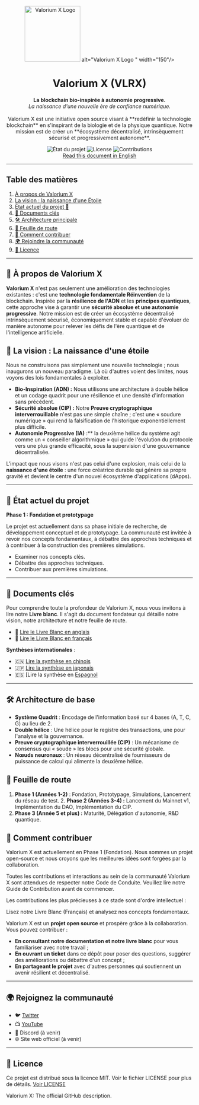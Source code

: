 <p align="center">
  <img src="https://github.com/SylverbladeX/ValoriumX/tree/main/assets/vlrx-logo-min.png" alt="Valorium X Logo" width="150"/> alt="Valorium X Logo " width="150"/>
</p>

<h1 align="center">Valorium X (VLRX)</h1>

<p align="center">
<strong>La blockchain bio-inspirée à autonomie progressive.</strong>
<br />
<em>La naissance d'une nouvelle ère de confiance numérique.</em> <br><br>
Valorium X est une initiative open source visant à **redéfinir la technologie blockchain** en s'inspirant de la biologie et de la physique quantique. Notre mission est de créer un **écosystème décentralisé, intrinsèquement sécurisé et progressivement autonome**.
</p>

<p align="center">
<img src="https://img.shields.io/badge/Status-En%20Dévelopment-blue" alt="État du projet">
<img src="https://img.shields.io/badge/License-MIT-green" alt="License">
<img src="https://img.shields.io/badge/Contributions-Bienvenue-brightgreen" alt="Contributions">
<br>
<a href="https://github.com/SylverbladeX/ValoriumX/blob/main/readme.md">Read this document in English</a>
</p>

---

## Table des matières

1. [À propos de Valorium X](#🔬-about-valorium-x)
2. [La vision : la naissance d'une Étoile](#🌟-la-vision-la-naissance-d-une-étoile)
3. [État actuel du projet 🚀](#état-actuel-du-projet-🚀)
4. [📖 Documents clés](#📖-documents-clés)
5. [🛠️ Architecture principale](#🛠️-architecture-principale)
6. [📅 Feuille de route](#📅-feuille-de-route)
7. [🤝 Comment contribuer](#🤝-comment-contribuer)
8. [🌍 Rejoindre la communauté](#🌍-rejoindre-la-communauté)
9. [🔐 Licence](#🔐-licence)

---

## 🔬 À propos de Valorium X

**Valorium X** n'est pas seulement une amélioration des technologies existantes : c'est une **technologie fondamentale Réinvention** de la blockchain. Inspirée par la **résilience de l'ADN** et les **principes quantiques**, cette approche vise à garantir une **sécurité absolue et une autonomie progressive**.
Notre mission est de créer un écosystème décentralisé intrinsèquement sécurisé, économiquement stable et capable d'évoluer de manière autonome pour relever les défis de l'ère quantique et de l'intelligence artificielle.

## 🌟 La vision : La naissance d'une étoile

Nous ne construisons pas simplement une nouvelle technologie ; nous inaugurons un nouveau paradigme. Là où d'autres voient des limites, nous voyons des lois fondamentales à exploiter.

* **Bio-Inspiration (ADN) :** Nous utilisons une architecture à double hélice et un codage quadrit pour une résilience et une densité d'information sans précédent.
* **Sécurité absolue (CIP) :** Notre **Preuve cryptographique interverrouillable** n'est pas une simple chaîne ; c'est une « soudure numérique » qui rend la falsification de l'historique exponentiellement plus difficile.
* **Autonomie Progressive (IA)** :** la deuxième hélice du système agit comme un « conseiller algorithmique » qui guide l'évolution du protocole vers une plus grande efficacité, sous la supervision d'une gouvernance décentralisée.

L'impact que nous visons n'est pas celui d'une explosion, mais celui de la **naissance d'une étoile** : une force créatrice durable qui génère sa propre gravité et devient le centre d'un nouvel écosystème d'applications (dApps).

---

## 🚀 État actuel du projet

**Phase 1 : Fondation et prototypage**

Le projet est actuellement dans sa phase initiale de recherche, de développement conceptuel et de prototypage. La communauté est invitée à revoir nos concepts fondamentaux, à débattre des approches techniques et à contribuer à la construction des premières simulations.
- Examiner nos concepts clés.
- Débattre des approches techniques.
- Contribuer aux premières simulations.

---

## 📖 Documents clés

Pour comprendre toute la profondeur de Valorium X, nous vous invitons à lire notre **Livre blanc**. Il s'agit du document fondateur qui détaille notre vision, notre architecture et notre feuille de route.

- 📖 [Lire le Livre Blanc en anglais](https://github.com/SylverbladeX/ValoriumX/blob/main/whitepapers/whitepaper.md)
- 📖 [Lire le Livre Blanc en français](https://github.com/SylverbladeX/ValoriumX/blob/main/whitepapers/whitepaper-fr.md)

**Synthèses internationales** :
- 🇨🇳 [Lire la synthèse en chinois](https://github.com/SylverbladeX/ValoriumX/blob/main/whitepapers/whitepaper-ch.md)
- 🇯🇵 [Lire la synthèse en japonais](https://github.com/SylverbladeX/ValoriumX/blob/main/whitepapers/whitepaper-Ja.md)
- 🇪🇸 [Lire la synthèse en [Espagnol](https://github.com/SylverbladeX/ValoriumX/blob/main/whitepapers/whitepaper-es.md)

---
## 🛠️ Architecture de base

* **Système Quadrit** : Encodage de l'information basé sur 4 bases (A, T, C, G) au lieu de 2.
* **Double hélice** : Une hélice pour le registre des transactions, une pour l'analyse et la gouvernance.
* **Preuve cryptographique interverrouillée (CIP)** : Un mécanisme de consensus qui « soude » les blocs pour une sécurité globale.
* **Nœuds neuronaux** : Un réseau décentralisé de fournisseurs de puissance de calcul qui alimente la deuxième hélice.

## 📅 Feuille de route

1. **Phase 1 (Années 1-2)** : Fondation, Prototypage, Simulations, Lancement du réseau de test. 2. **Phase 2 (Années 3-4) :** Lancement du Mainnet v1, Implémentation du DAO, Implémentation du CIP.
3. **Phase 3 (Année 5 et plus) :** Maturité, Délégation d'autonomie, R&D quantique.

## 🤝 Comment contribuer

Valorium X est actuellement en Phase 1 (Fondation). Nous sommes un projet open-source et nous croyons que les meilleures idées sont forgées par la collaboration.

Toutes les contributions et interactions au sein de la communauté Valorium X sont attendues de respecter notre Code de Conduite. Veuillez lire notre Guide de Contribution avant de commencer.

Les contributions les plus précieuses à ce stade sont d'ordre intellectuel :

Lisez notre Livre Blanc (Français) et analysez nos concepts fondamentaux.

Valorium X est un **projet open source** et prospère grâce à la collaboration. Vous pouvez contribuer :
- **En consultant notre documentation et notre livre blanc** pour vous familiariser avec notre travail ;
- **En ouvrant un ticket** dans ce dépôt pour poser des questions, suggérer des améliorations ou débattre d'un concept ;
- **En partageant le projet** avec d'autres personnes qui soutiennent un avenir résilient et décentralisé.

---

## 🌍 Rejoignez la communauté
- 🐦 [Twitter](https://twitter.com/ValoriumX)
- 📺 [YouTube](https://youtube.com/ValoriumX)
- 💬 Discord (à venir)
- 🌐 Site web officiel (à venir)
---

## 🔐 Licence

Ce projet est distribué sous la licence MIT. Voir le fichier LICENSE pour plus de détails.
[Voir LICENSE](https://github.com/SylverbladeX/ValoriumX/blob/main/LICENSE) 

Valorium X: The official GitHub description.